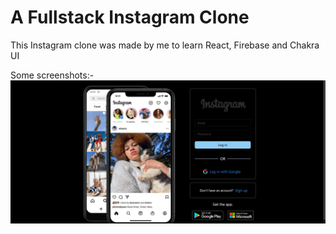 # A Fullstack Instagram Clone

This Instagram clone was made by me to learn React, Firebase and Chakra UI

Some screenshots:- 
![](Screenshot.png)


